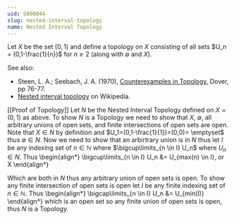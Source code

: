 ```yaml
---
uid: S000044
slug: nested-interval-topology
name: Nested Interval Topology
---
```

Let $X$ be the set $(0,1)$ and define a topology on $X$ consisting of all sets $U_n = (0,1-\frac{1}{n})$ for $n \geq 2$ (along with $\emptyset$ and $X$).

See also:

* Steen, L. A.; Seebach, J. A. (1970), [Counterexamples in Topology](http://books.google.com/books/about/Counterexamples_in_Topology.html?id=DkEuGkOtSrUC), Dover, pp 76-77.
* [Nested interval topology](http://en.wikipedia.org/wiki/Nested_interval_topology) on Wikipedia.

[[Proof of Topology]]
Let $N$ be the Nested Interval Topology defined on $X=(0,1)$ as above. To show $N$ is a Topology we need to show that $X,$ $\emptyset$, all arbitrary unions of open sets, and finite intersections of open sets are open. Note that $X \in N$ by definition and $U_1=(0,1-\frac{1}{1})=(0,0)= \emptyset$ thus $\emptyset \in N$. Now we need to show that an arbirtrary union is in $N$ thus let $I$ be any indexing set of $n \in \mathbb{N}$ where $\bigcup\limits_{n \in I} U_n$ where $U_n \in N$. Thus
\begin{align*}
\bigcup\limits_{n \in I} U_n &= U_{max(n) \in I}, or X
\end{align*}


Which are both in $N$ thus any arbitrary union of open sets is open. To show any finite intersection of open sets is open let $I$ be any finite indexing set of $n \in \mathbb{N}$. Thus 
\begin{align*}
\bigcap\limits_{n \in I} U_n &= U_{min(I)}
\end{align*}
which is an open set so any finite union of open sets is open, thus $N$ is a Topology.

